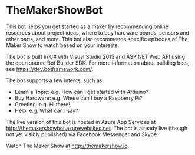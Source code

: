 # TheMakerShowBot
This bot helps you get started as a maker by recommending online resources about project ideas, where to buy hardware boards, sensors and other parts, and more. This bot also recommends specific episodes of The Maker Show to watch based on your interests.

The bot is built in C# with Visual Studio 2015 and ASP.NET Web API using the open source Bot Builder SDK. For more information about building bots, see https://dev.botframework.com/.

The bot supports a few intents, such as:
- Learn a Topic: e.g. How can I get started with Arduino?
- Buy Hardware: e.g. Where can I buy a Raspberry Pi?
- Greeting: e.g. Hi there!
- Help: e.g. What can I say?
 
The live version of this bot is hosted in Azure App Services at http://themakershowbot.azurewebsites.net. The bot is already live (though not yet visibly published) via Facebook Messenger and Skype.

Watch The Maker Show at http://themakershow.io.
